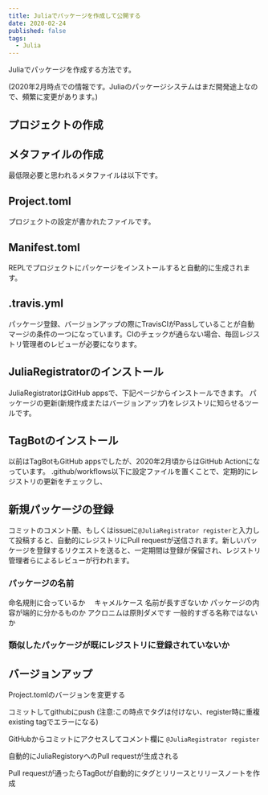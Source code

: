 ```yaml
---
title: Juliaでパッケージを作成して公開する
date: 2020-02-24
published: false
tags:
  - Julia
---
```


Juliaでパッケージを作成する方法です。

(2020年2月時点での情報です。Juliaのパッケージシステムはまだ開発途上なので、頻繁に変更があります。)

## プロジェクトの作成



## メタファイルの作成

最低限必要と思われるメタファイルは以下です。


## Project.toml

プロジェクトの設定が書かれたファイルです。


## Manifest.toml

REPLでプロジェクトにパッケージをインストールすると自動的に生成されます。

## .travis.yml

パッケージ登録、バージョンアップの際にTravisCIがPassしていることが自動マージの条件の一つになっています。CIのチェックが通らない場合、毎回レジストリ管理者のレビューが必要になります。



## JuliaRegistratorのインストール

JuliaRegistratorはGitHub appsで、下記ページからインストールできます。
パッケージの更新(新規作成またはバージョンアップ)をレジストリに知らせるツールです。



## TagBotのインストール

以前はTagBotもGitHub appsでしたが、2020年2月頃からはGitHub Actionになっています。
.github/workflows以下に設定ファイルを置くことで、定期的にレジストリの更新をチェックし、



## 新規パッケージの登録

コミットのコメント蘭、もしくはissueに`@JuliaRegistrator register`と入力して投稿すると、自動的にレジストリにPull requestが送信されます。新しいパッケージを登録するリクエストを送ると、一定期間は登録が保留され、レジストリ管理者らによるレビューが行われます。

### パッケージの名前

命名規則に合っているか
　キャメルケース
名前が長すぎないか
パッケージの内容が端的に分かるものか
  アクロニムは原則ダメです
一般的すぎる名称ではないか

### 類似したパッケージが既にレジストリに登録されていないか


## バージョンアップ

Project.tomlのバージョンを変更する

コミットしてgithubにpush
(注意:この時点でタグは付けない、register時に重複existing tagでエラーになる)

GitHubからコミットにアクセスしてコメント欄に
```@JuliaRegistrator register```

自動的にJuliaRegistoryへのPull requestが生成される

Pull requestが通ったらTagBotが自動的にタグとリリースとリリースノートを作成
